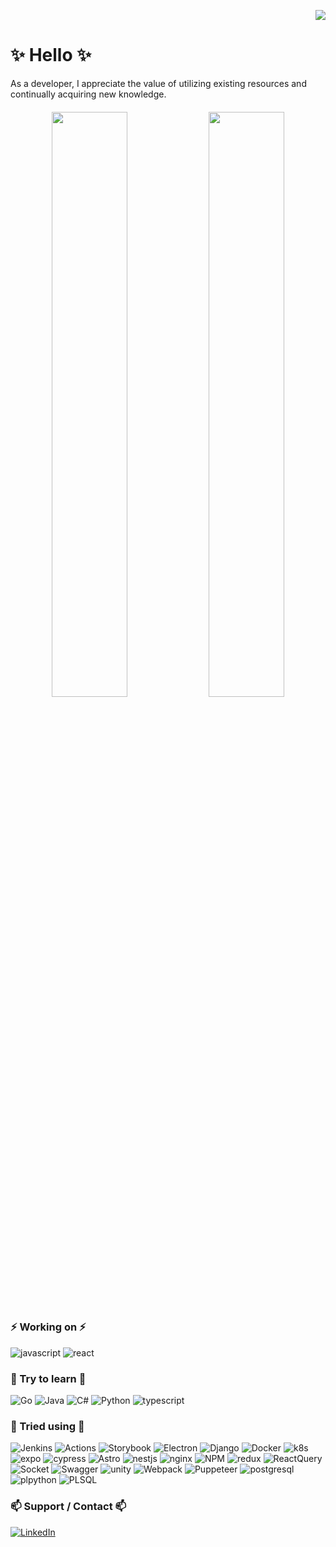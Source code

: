 <p align="right">
  <img src="https://komarev.com/ghpvc/?username=sotaneum&style=for-the-badge&color=blueviolet" />
</p>

# ✨ Hello ✨

As a developer, I appreciate the value of utilizing existing resources and continually acquiring new knowledge.

####

<p align="center">
  <img width="49%" src="https://github-readme-stats.vercel.app/api?username=sotaneum&count_private=true&show_icons=true&hide_border=true&line_height=35" />
  <img width="49%" src="https://github-readme-stats.vercel.app/api/top-langs/?username=sotaneum&layout=compact&count_private=true&langs_count=8&hide=ShaderLab,html&hide_border=true" />
</p>

### ⚡ Working on ⚡

![javascript](https://img.shields.io/badge/JavaScript-323330?logo=javascript&logoColor=F7DF1E) ![react](https://img.shields.io/badge/ReactJS-20232A?logo=react&logoColor=61DAFB)

### 🌱 Try to learn 🌱

![Go](https://img.shields.io/badge/Go-00ADD8?logo=go&logoColor=white) ![Java](https://img.shields.io/badge/Java-007396?style=flat&logo=OpenJDK&logoColor=white) ![C#](https://img.shields.io/badge/C%23-239120?logo=c-sharp&logoColor=white) ![Python](https://img.shields.io/badge/Python-FFD43B?logo=python&logoColor=blue) ![typescript](https://img.shields.io/badge/TypeScript-007ACC?logo=typescript&logoColor=white)
 
### 🤔 Tried using 🤔

![Jenkins](https://img.shields.io/badge/Jenkins-D24939?logo=Jenkins&logoColor=white) ![Actions](https://img.shields.io/badge/GitHub_Actions-2088FF?logo=github-actions&logoColor=white) ![Storybook](https://img.shields.io/badge/storybook-FF4785?logo=storybook&logoColor=white) ![Electron](https://img.shields.io/badge/Electron-2B2E3A?logo=electron&logoColor=9FEAF9) ![Django](https://img.shields.io/badge/Django-092E20?logo=django&logoColor=green) ![Docker](https://img.shields.io/badge/Docker-2CA5E0?logo=docker&logoColor=white) ![k8s](https://img.shields.io/badge/kubernetes-326ce5.svg?logo=kubernetes&logoColor=white) ![expo](https://img.shields.io/badge/Expo-1B1F23?logo=expo&logoColor=white) ![cypress](https://img.shields.io/badge/Cypress-17202C?logo=cypress&logoColor=white) ![Astro](https://img.shields.io/badge/Astro-0C1222?logo=astro&logoColor=FDFDFE) ![nestjs](https://img.shields.io/badge/nestjs-E0234E?logo=nestjs&logoColor=white) ![nginx](https://img.shields.io/badge/Nginx-009639?logo=nginx&logoColor=white) ![NPM](https://img.shields.io/badge/npm-CB3837?logo=npm&logoColor=white) ![redux](https://img.shields.io/badge/Redux-593D88?logo=redux&logoColor=white) ![ReactQuery](https://img.shields.io/badge/React_Query-FF4154?logo=React_Query&logoColor=white) ![Socket](https://img.shields.io/badge/Socket.io-010101?logo=Socket.io&logoColor=white) ![Swagger](https://img.shields.io/badge/Swagger-85EA2D?logo=Swagger&logoColor=white) ![unity](https://img.shields.io/badge/Unity-100000?logo=unity&logoColor=white) ![Webpack](https://img.shields.io/badge/Webpack-8DD6F9?logo=Webpack&logoColor=white) ![Puppeteer](https://img.shields.io/badge/Puppeteer-40B5A4?logo=Puppeteer&logoColor=white) ![postgresql](https://img.shields.io/badge/PostgreSQL-316192?logo=postgresql&logoColor=white) ![plpython](https://img.shields.io/badge/PLPython-316192?logo=postgresql&logoColor=white) ![PLSQL](https://img.shields.io/badge/PLSQL-316192?logo=postgresql&logoColor=white)

### 📫 Support / Contact 📫

[![LinkedIn](https://img.shields.io/badge/LinkedIn-0077B5?logo=linkedin&logoColor=white)](https://www.linkedin.com/in/sotaneum)


<!--
**Sotaneum/Sotaneum** is a ✨ _special_ ✨ repository because its `README.md` (this file) appears on your GitHub profile.

Here are some ideas to get you started:

- 🔭 I’m currently working on ...
- 🌱 I’m currently learning ...
- 👯 I’m looking to collaborate on ...
- 🤔 I’m looking for help with ...
- 💬 Ask me about ...
- 📫 How to reach me: ...
- 😄 Pronouns: ...
- ⚡ Fun fact: ...
-->

